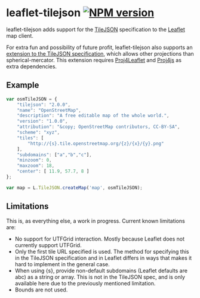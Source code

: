 # leaflet-tilejson [![NPM version](https://badge.fury.io/js/leaflet-tilejson.png)](http://badge.fury.io/js/leaflet-tilejson)

leaflet-tilejson adds support for the 
[TileJSON](https://github.com/mapbox/tilejson-spec) specification 
to the [Leaflet](http://leafletjs.com) map client.

For extra fun and possibility of future profit, leaflet-tilejson 
also supports an 
[extension to the TileJSON specification](https://github.com/perliedman/TileJSON/tree/master/2.0.0), 
which allows other projections than spherical-mercator. This 
extension requires [Proj4Leaflet](https://github.com/kartena/Proj4Leaflet)
and [Proj4js](http://proj4js.org) as extra dependencies.

## Example

```javascript
var osmTileJSON = {
    "tilejson": "2.0.0",
    "name": "OpenStreetMap",
    "description": "A free editable map of the whole world.",
    "version": "1.0.0",
    "attribution": "&copy; OpenStreetMap contributors, CC-BY-SA",
    "scheme": "xyz",
    "tiles": [
        "http://{s}.tile.openstreetmap.org/{z}/{x}/{y}.png"
    ],
    "subdomains": ["a","b","c"],
    "minzoom": 0,
    "maxzoom": 18,
    "center": [ 11.9, 57.7, 8 ]
};

var map = L.TileJSON.createMap('map', osmTileJSON);
```

## Limitations

This is, as everything else, a work in progress. Current known limitations are:

 * No support for UTFGrid interaction. Mostly because Leaflet does not currently support UTFGrid.
 * Only the first tile URL specified is used. The method for specifying this in the TileJSON 
   specification and in Leaflet differs in ways that makes it hard to implement in the general case.
 * When using {s}, provide non-default subdomains (Leaflet defaults are abc) as a string or array. This is not in the TileJSON spec, and is only available here due to the previously mentioned limitation. 
 * Bounds are not used.